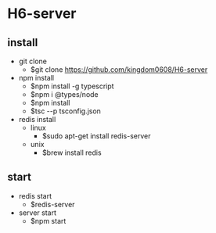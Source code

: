 # H6-server

## install
* git clone
    * $git clone https://github.com/kingdom0608/H6-server
* npm install    
    * $npm install -g typescript
    * $npm i @types/node
    * $npm install
    * $tsc --p tsconfig.json
* redis install
    * linux
        * $sudo apt-get install redis-server
    * unix
        * $brew install redis
        
## start    
* redis start
    * $redis-server                
* server start
    * $npm start
